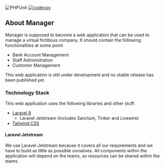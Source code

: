 ![PHPUnit](https://github.com/elyday/manager/workflows/PHPUnit/badge.svg?branch=main)
[![codecov](https://codecov.io/gh/elyday/manager/branch/main/graph/badge.svg?token=KWQNU2QRPC)](https://codecov.io/gh/elyday/manager)

## About Manager

Manager is supposed to become a web application that can be used to manage a virtual fictitious company. It should contain the following functionalities at some point:

- Bank Account Management
- Staff Administration
- Customer Management

This web application is still under development and no stable release has been published yet.

### Technology Stack
This web application uses the following libraries and other stuff:

- [Laravel 8](https://laravel.com/)
    - Laravel Jetstream (includes Sanctum, Tinker and Livewire)
- [Tailwind CSS](https://tailwindcss.com/)

#### Laravel Jetstream
We use Laravel Jetstream because it covers all our requirements and we have to build as little as possible ourselves. All components within the application will depend on the teams, so resources can be shared within the teams.